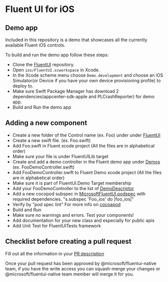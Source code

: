 # Fluent UI for iOS

## Demo app

Included in this repository is a demo that showcases all the currently available Fluent iOS controls.

To build and run the demo app follow these steps:
- Clone the [FluentUI](https://github.com/microsoft/fluentui-apple) repository.
- Open `ios/FluentUI.xcworkspace` in Xcode.
- In the Xcode scheme menu choose `Demo.development` and choose an iOS Simulator(or Device if you have your own device provisioning profile) to deploy to.
- Make sure Swift Package Manager has download 2 dependencies(appcenter-sdk-apple and PLCrashReporter) for demo app.
- Build and Run the demo app

## Adding a new component
- Create a new folder of the Control name (ex. Foo) under under [FluentUI](FluentUI)
- Create a new swift file. (ex. Foo.swift)
- Add Foo.swift in Fluent xcode project (All the files are in alphabetical order)
- Make sure your file is under FluentUILib target
- Create and add a demo controller in the Fluent demo app under [Demos](FluentUI.Demo/FluentUI.Demo/Demos) (ex. FooDemoController.swift)
- Add FooDemoController.swift to Fluent Demo xcode project (All the files are in alphabetical order)
- Make sure it is part of FluentUI.Demo Target membership
- Add your FooDemoController to the list of [DemoDescriptor](https://github.com/microsoft/fluentui-apple/blob/02b1c3fe601b793cb6cfd24813e11d92420e0d77/ios/FluentUI.Demo/FluentUI.Demo/Demos.swift#L30)
- Add a new cocopod subspec in [MicrosoftFluentUI.podspec](https://github.com/microsoft/fluentui-apple/blob/main/MicrosoftFluentUI.podspec) with required dependencies. "s.subspec 'Foo_ios' do |foo_ios|"
- Verify by "pod spec lint" For more info on [cocoapod](https://cocoapods.org)
- Build and Run
- Make sure no warnings and errors. Test your components!
- Add documentation for your new class and especially for public apis
- Add Unit Test for FluentUITests framework

## Checklist before creating a pull request
Fill out all the information in your [PR description](https://github.com/microsoft/fluentui-apple/blob/main/.github/PULL_REQUEST_TEMPLATE.md#pull-request-checklist)

Once your pull request has been approved by @microsoft/fluentui-native team, if you have the write access you can squash-merge your changes or @microsoft/fluentui-native team member will merge it for you.

